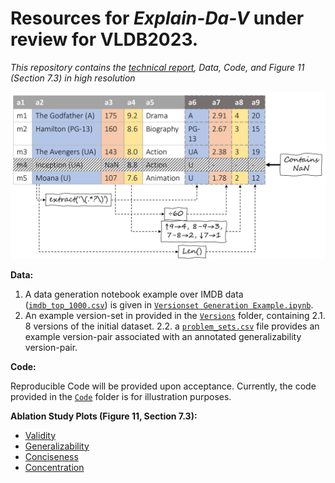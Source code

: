# Resources for *Explain-Da-V* under review for VLDB2023.

*This repository contains the [technical report](https://github.com/shraga89/ExplainDaV/blob/main/Explain_Da_V_TR.pdf), Data, Code, and Figure 11 (Section 7.3) in high resolution*

<p align="center">
<img src ="/example_table_annotated.jpg">
</p>



**Data:**

 1. A data generation notebook example over IMDB data ([`imdb_top_1000.csv`](https://github.com/shraga89/ExplainDaV/blob/main/imdb_top_1000.csv)) is given in [`Versionset Generation Example.ipynb`](https://github.com/shraga89/ExplainDaV/blob/main/Versionset%20Generation%20Example.ipynb).
 2. An example version-set in provided in the [`Versions`](https://github.com/shraga89/ExplainDaV/tree/main/Versions) folder, containing
    2.1. 8 versions of the initial dataset.
    2.2. a [`problem_sets.csv`](https://github.com/shraga89/ExplainDaV/blob/main/Versions/problem_sets.csv) file provides an example version-pair associated with an annotated generalizability version-pair.


**Code:**

Reproducible Code will be provided upon acceptance. Currently, the code provided in the [`Code`](https://github.com/shraga89/ExplainDaV/tree/main/Code) folder is for illustration purposes.


**Ablation Study Plots (Figure 11, Section 7.3):**
* [Validity](https://github.com/shraga89/ExplainDaV/blob/main/Figures/validity_ablation.pdf)
* [Generalizability](https://github.com/shraga89/ExplainDaV/blob/main/Figures/generalizability_ablation.pdf)
* [Conciseness](https://github.com/shraga89/ExplainDaV/blob/main/Figures/conciseness_ablation.pdf)
* [Concentration](https://github.com/shraga89/ExplainDaV/blob/main/Figures/concentration_ablation.pdf)
